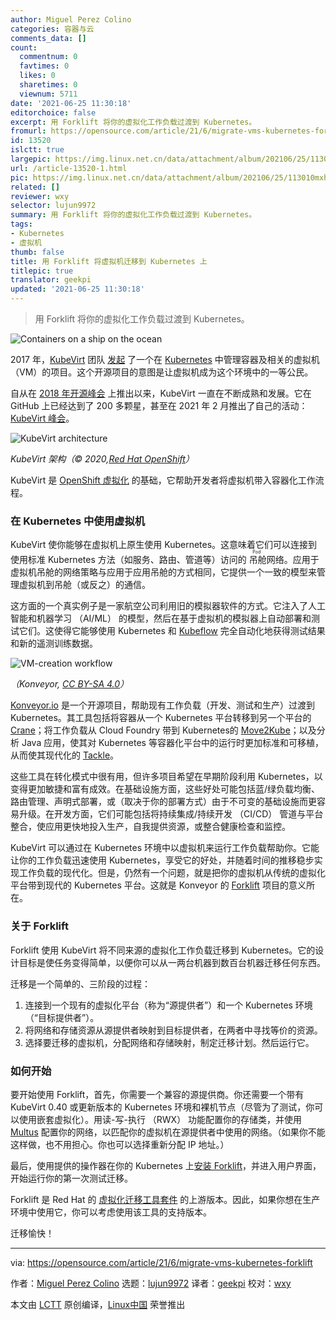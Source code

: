 ```yaml
---
author: Miguel Perez Colino
categories: 容器与云
comments_data: []
count:
  commentnum: 0
  favtimes: 0
  likes: 0
  sharetimes: 0
  viewnum: 5711
date: '2021-06-25 11:30:18'
editorchoice: false
excerpt: 用 Forklift 将你的虚拟化工作负载过渡到 Kubernetes。
fromurl: https://opensource.com/article/21/6/migrate-vms-kubernetes-forklift
id: 13520
islctt: true
largepic: https://img.linux.net.cn/data/attachment/album/202106/25/113010mxhtznxjhxf1glz7.jpg
url: /article-13520-1.html
pic: https://img.linux.net.cn/data/attachment/album/202106/25/113010mxhtznxjhxf1glz7.jpg.thumb.jpg
related: []
reviewer: wxy
selector: lujun9972
summary: 用 Forklift 将你的虚拟化工作负载过渡到 Kubernetes。
tags:
- Kubernetes
- 虚拟机
thumb: false
title: 用 Forklift 将虚拟机迁移到 Kubernetes 上
titlepic: true
translator: geekpi
updated: '2021-06-25 11:30:18'
---
```



> 
> 用 Forklift 将你的虚拟化工作负载过渡到 Kubernetes。
> 
> 
> 


![](https://img.linux.net.cn/data/attachment/album/202106/25/113010mxhtznxjhxf1glz7.jpg "Containers on a ship on the ocean")


2017 年，[KubeVirt](http://kubevirt.io/) 团队 [发起](https://kubevirt.io/2017/This-Week-in-Kube-Virt-1.html) 了一个在 [Kubernetes](https://opensource.com/resources/what-is-kubernetes) 中管理容器及相关的虚拟机（VM）的项目。这个开源项目的意图是让虚拟机成为这个环境中的一等公民。


自从在 [2018 年开源峰会](https://ossna18.sched.com/event/FAOR/kubevirt-cats-and-dogs-living-together-stephen-gordon-red-hat) 上推出以来，KubeVirt 一直在不断成熟和发展。它在 GitHub 上已经达到了 200 多颗星，甚至在 2021 年 2 月推出了自己的活动：[KubeVirt 峰会](https://kubevirt.io/summit/)。


![KubeVirt architecture](https://img.linux.net.cn/data/attachment/album/202106/25/113020ukf33q6q49wpfqap.png "KubeVirt architecture")


*KubeVirt 架构（© 2020,[Red Hat OpenShift](https://www.openshift.com/learn/topics/virtualization/)）*


KubeVirt 是 [OpenShift 虚拟化](https://openshift.com/virtualization/) 的基础，它帮助开发者将虚拟机带入容器化工作流程。


### 在 Kubernetes 中使用虚拟机


KubeVirt 使你能够在虚拟机上原生使用 Kubernetes。这意味着它们可以连接到使用标准 Kubernetes 方法（如服务、路由、管道等）访问的<ruby> 吊舱 <rt>  Pod </rt></ruby>网络。应用于虚拟机吊舱的网络策略与应用于应用吊舱的方式相同，它提供一个一致的模型来管理虚拟机到吊舱（或反之）的通信。


这方面的一个真实例子是一家航空公司利用旧的模拟器软件的方式。它注入了人工智能和机器学习 （AI/ML） 的模型，然后在基于虚拟机的模拟器上自动部署和测试它们。这使得它能够使用 Kubernetes 和 [Kubeflow](https://www.kubeflow.org/) 完全自动化地获得测试结果和新的遥测训练数据。


![VM-creation workflow](https://img.linux.net.cn/data/attachment/album/202106/25/113021fdupdkyyzdmpcy3g.png "VM-creation workflow")


*（Konveyor, [CC BY-SA 4.0](https://creativecommons.org/licenses/by-sa/4.0/)）*


[Konveyor.io](https://www.konveyor.io/) 是一个开源项目，帮助现有工作负载（开发、测试和生产）过渡到 Kubernetes。其工具包括将容器从一个 Kubernetes 平台转移到另一个平台的 [Crane](https://www.konveyor.io/crane)；将工作负载从 Cloud Foundry 带到 Kubernetes的 [Move2Kube](https://move2kube.konveyor.io/)；以及分析 Java 应用，使其对 Kubernetes 等容器化平台中的运行时更加标准和可移植，从而使其现代化的 [Tackle](https://www.konveyor.io/tackle)。


这些工具在转化模式中很有用，但许多项目希望在早期阶段利用 Kubernetes，以变得更加敏捷和富有成效。在基础设施方面，这些好处可能包括蓝/绿负载均衡、路由管理、声明式部署，或（取决于你的部署方式）由于不可变的基础设施而更容易升级。在开发方面，它们可能包括将持续集成/持续开发 （CI/CD） 管道与平台整合，使应用更快地投入生产，自我提供资源，或整合健康检查和监控。


KubeVirt 可以通过在 Kubernetes 环境中以虚拟机来运行工作负载帮助你。它能让你的工作负载迅速使用 Kubernetes，享受它的好处，并随着时间的推移稳步实现工作负载的现代化。但是，仍然有一个问题，就是把你的虚拟机从传统的虚拟化平台带到现代的 Kubernetes 平台。这就是 Konveyor 的 [Forklift](https://www.konveyor.io/forklift) 项目的意义所在。


### 关于 Forklift


Forklift 使用 KubeVirt 将不同来源的虚拟化工作负载迁移到 Kubernetes。它的设计目标是使任务变得简单，以便你可以从一两台机器到数百台机器迁移任何东西。


迁移是一个简单的、三阶段的过程：


1. 连接到一个现有的虚拟化平台（称为“源提供者”）和一个 Kubernetes 环境（“目标提供者”）。
2. 将网络和存储资源从源提供者映射到目标提供者，在两者中寻找等价的资源。
3. 选择要迁移的虚拟机，分配网络和存储映射，制定迁移计划。然后运行它。


### 如何开始


要开始使用 Forklift，首先，你需要一个兼容的源提供商。你还需要一个带有 KubeVirt 0.40 或更新版本的 Kubernetes 环境和裸机节点（尽管为了测试，你可以使用嵌套虚拟化）。用读-写-执行 （RWX） 功能配置你的存储类，并使用 [Multus](https://github.com/k8snetworkplumbingwg/multus-cni) 配置你的网络，以匹配你的虚拟机在源提供者中使用的网络。（如果你不能这样做，也不用担心。你也可以选择重新分配 IP 地址。）


最后，使用提供的操作器在你的 Kubernetes 上[安装 Forklift](https://www.youtube.com/watch?v=RnoIP3QjHww&t=1693s)，并进入用户界面，开始运行你的第一次测试迁移。


Forklift 是 Red Hat 的 [虚拟化迁移工具套件](https://access.redhat.com/documentation/en-us/migration_toolkit_for_virtualization/2.0/) 的上游版本。因此，如果你想在生产环境中使用它，你可以考虑使用该工具的支持版本。


迁移愉快！




---


via: <https://opensource.com/article/21/6/migrate-vms-kubernetes-forklift>


作者：[Miguel Perez Colino](https://opensource.com/users/mperezco) 选题：[lujun9972](https://github.com/lujun9972) 译者：[geekpi](https://github.com/geekpi) 校对：[wxy](https://github.com/wxy)


本文由 [LCTT](https://github.com/LCTT/TranslateProject) 原创编译，[Linux中国](https://linux.cn/) 荣誉推出
